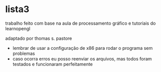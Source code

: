 # lista3
 
trabalho feito com base na aula de processamento gráfico e tutoriais do learnopengl

adaptado por thomas s. pastore

- lembrar de usar a configuração de x86 para rodar o programa sem problemas
- caso ocorra erros eu posso reenviar os arquivos, mas todos foram testados e funcionaram perfeitamente
